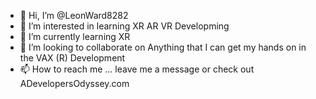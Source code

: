 - 👋 Hi, I’m @LeonWard8282
- 👀 I’m interested in learning XR AR VR Developming
- 🌱 I’m currently learning XR
- 💞️ I’m looking to collaborate on Anything that I can get my hands on in the VAX (R) Development 
- 📫 How to reach me ... leave me a message or check out ADevelopersOdyssey.com 

<!---
LeonWard8282/LeonWard8282 is a ✨ special ✨ repository because its `README.md` (this file) appears on your GitHub profile.
You can click the Preview link to take a look at your changes.
--->

